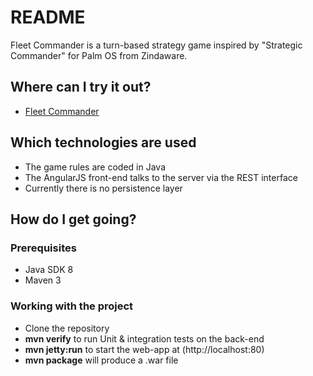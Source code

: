# README #

Fleet Commander is a turn-based strategy game inspired by "Strategic Commander" for Palm OS from Zindaware.

## Where can I try it out? ##

* [Fleet Commander](http://www.priesus.de)

## Which technologies are used ##

* The game rules are coded in Java
* The AngularJS front-end talks to the server via the REST interface
* Currently there is no persistence layer

## How do I get going? ##

### Prerequisites ###
* Java SDK 8
* Maven 3

### Working with the project ###
* Clone the repository
* **mvn verify** to run Unit & integration tests on the back-end
* **mvn jetty:run** to start the web-app at (http://localhost:80)
* **mvn package** will produce a .war file